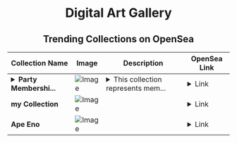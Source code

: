 <div align="center">

# Digital Art Gallery

## Trending Collections on OpenSea

| Collection Name                       | Image                                                                                     | Description                       | OpenSea Link                                                                                          |
|---------------------------------------|-------------------------------------------------------------------------------------------|-----------------------------------|--------------------------------------------------------------------------------------------------------|
| **<details><summary>Party Membershi...</summary>Party Memberships: GlobeUnit</details>** | ![Image](https://i.seadn.io/s/raw/files/d927d3099257832e7e94bc703b32b1e5.png?w=500&auto=format?w=200&auto=format) | <details><summary>This collection represents mem...</summary>This collection represents memberships in the following Party: GlobeUnit. Head to https://base.party.app/party/0x21b2023a1c0890bcafe0d5b5332158411bafc36f to view the Party's latest activity.</details> | <details><summary>Link</summary>[Party Memberships: GlobeUnit](https://opensea.io/collection/party-memberships-globeunit-2)</details> |
| **my Collection** | ![Image](https://i.seadn.io/s/raw/files/4b2f24f5deda2b8200d5ff6de613de04.jpg?w=500&auto=format?w=200&auto=format) |  | <details><summary>Link</summary>[my Collection](https://opensea.io/collection/my-collection-1448)</details> |
| **Ape Eno** | ![Image](https://i.seadn.io/s/raw/files/9f32b9bfe537238d6fa0184e9fda47d5.jpg?w=500&auto=format?w=200&auto=format) |  | <details><summary>Link</summary>[Ape Eno](https://opensea.io/collection/ape-eno)</details> |

</div>